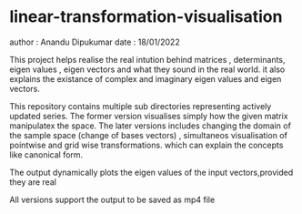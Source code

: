 # linear-transformation-visualisation
author  : Anandu Dipukumar
date    : 18/01/2022

This project helps realise the real intution behind matrices , determinants, eigen values ,
eigen vectors and what they sound in the real world. it also explains the existance of complex 
and imaginary eigen values and eigen vectors.

This repository contains multiple sub directories representing actively updated series. The former version visualises
simply how the given matrix manipulatex the space.
The later versions includes changing the domain of the sample space (change of bases vectors) , 
simultaneos visualisation of pointwise and grid wise transformations. which can explain the concepts like canonical form.

The output dynamically plots the eigen values of the input vectors,provided they are real

All versions support the output to be saved as mp4 file

